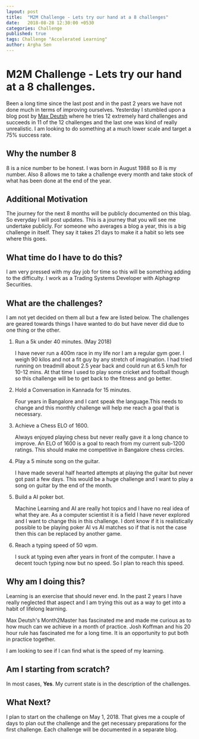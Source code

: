 ```yaml
---
layout: post
title:  "M2M Challenge - Lets try our hand at a 8 challenges"
date:   2018-08-28 12:30:00 +0530
categories: Challenge
published: true
tags: Challenge "Accelerated Learning"
author: Argha Sen
---
```

# M2M Challenge - Lets try our hand at a 8 challenges.
Been a long time since the last post and in the past 2 years we have not done much in terms of improving ourselves. Yesterday I stumbled upon a blog post by [Max Deutsh](https://medium.com/@maxdeutsch/m2m-day-1-completing-12-ridiculously-hard-challenges-in-12-months-9843700c741f) where he tries 12 extremely hard challenges and succeeds in 11 of the 12 challenges and the last one was kind of really unrealistic. I am looking to do something at a much lower scale and target a 75% success rate. 

## Why the number 8
8 is a nice number to be honest. I was born in August 1988 so 8 is my number. Also 8 allows me to take a challenge every month and take stock of what has been done at the end of the year. 

## Additional Motivation
The journey for the next 8 months will be publicly documented on this blag. So everyday I will post updates. This is a journey that you will see me undertake publicly. For someone who averages a blog a year, this is a big challenge in itself. They say it takes 21 days to make it a habit so lets see where this goes.

## What time do I have to do this?
I am very pressed with my day job for time so this will be something adding to the difficulty. I work as a Trading Systems Developer with Alphagrep Securities. 

## What are the challenges?

I am not yet decided on them all but a few are listed below. The challenges are geared towards things I have wanted to do but have never did due to one thing or the other.

1. Run a 5k under 40 minutes. (May 2018)

   I have never run a 400m race in my life nor I am a regular gym goer. I weigh 90 kilos and not a fit guy by any stretch of imagination. I had tried running on treadmill about 2.5 year back and could run at 6.5 km/h for 10-12 mins. At that time I used to play some cricket and football though so this challenge will be to get back to the fitness and go better. 

2. Hold a Conversation in Kannada for 15 minutes.

    Four years in Bangalore and I cant speak the language.This needs to change and this monthly challenge will help me reach a goal that is necessary.

3. Achieve a Chess ELO of 1600.

    Always enjoyed playing chess but never really gave it a long chance to improve. An ELO of 1600 is a goal to reach from my current sub-1200 ratings. This should make me competitive in Bangalore chess circles. 

4. Play a 5 minute song on the guitar.

    I have made several half hearted attempts at playing the guitar but never got past a few days. This would be a huge challenge and I want to play a song on guitar by the end of the month.

5. Build a AI poker bot.

    Machine Learning and AI are really hot topics and I have no real idea of what they are. As a computer scientist it is a field I have never explored and I want to change this in this challenge. I dont know if it is realistically possible to be playing poker AI vs AI matches so if that is not the case then this can be replaced by another game.

6. Reach a typing speed of 50 wpm.

    I suck at typing even after years in front of the computer. I have a decent touch typing now but no speed. So I plan to reach this speed.


## Why am I doing this?
Learning is an exercise that should never end. In the past 2 years I have really neglected that aspect and I am trying this out as a way to get into a habit of lifelong learning.

Max Deutsh's Month2Master has fascinated me and made me curious as to how much can we achieve in a month of practice. Josh Koffman and his 20 hour rule has fascinated me for a long time. It is an opportunity to put both in practice together.

I am looking to see if I can find what is the speed of my learning.

## Am I starting from scratch?
In most cases, **Yes**. My current state is in the description of the challenges.

## What Next?
I plan to start on the challenge on May 1, 2018. That gives me a couple of days to plan out the challenge and the get necessary preparations for the first challenge. Each challenge will be documented in a separate blog.

